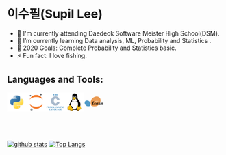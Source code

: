 # 이수필(Supil Lee)

- 🔭 I'm currently attending Daedeok Software Meister High School(DSM).
- 🌱 I’m currently learning Data analysis, ML, Probability and Statistics .
- 🥅 2020 Goals: Complete Probability and Statistics basic.
- ⚡ Fun fact: I love fishing.

## Languages and Tools:

<img align="left" alt="python" width="45px" src="https://raw.githubusercontent.com/github/explore/80688e429a7d4ef2fca1e82350fe8e3517d3494d/topics/python/python.png" />
<img align="left" alt="jupyter-notebook" width="45px" src="https://raw.githubusercontent.com/github/explore/80688e429a7d4ef2fca1e82350fe8e3517d3494d/topics/jupyter-notebook/jupyter-notebook.png" />
<img align = "left alt = "scikit learn" width = "45px" src = "https://raw.githubusercontent.com/github/explore/80688e429a7d4ef2fca1e82350fe8e3517d3494d/topics/scikit-learn/scikit-learn.png" />
<img align="left" alt="c" width="45px" src="https://raw.githubusercontent.com/github/explore/80688e429a7d4ef2fca1e82350fe8e3517d3494d/topics/c/c.png" />
<img align="left" alt="Linux" width="45px" src="https://raw.githubusercontent.com/github/explore/80688e429a7d4ef2fca1e82350fe8e3517d3494d/topics/linux/linux.png" />

<br />
<br />
<br />
<br />

[![github stats](https://github-readme-stats.vercel.app/api?username=supil9545)](https://github.com/anuraghazra/github-readme-stats)
[![Top Langs](https://github-readme-stats.vercel.app/api/top-langs/?username=supil9545&card_width=auto)](https://github.com/anuraghazra/github-readme-stats)

<!--

<details>
  <summary><b>Wakatime Week Stats</b></summary>
  [![wakatime stats](https://github-readme-stats.vercel.app/api/wakatime?username=MinJunSeo&layout=compact&width=100)](https://github.com/anuraghazra/github-readme-stats)
</details>

-->
